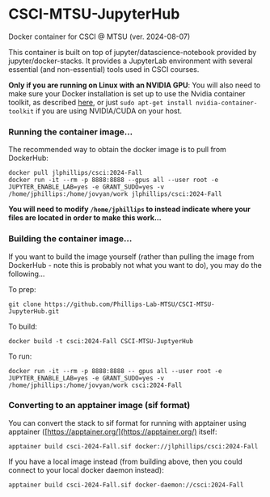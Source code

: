 # CSCI-MTSU-JupyterHub

Docker container for CSCI @ MTSU (ver. 2024-08-07)

This container is built on top of jupyter/datascience-notebook provided by jupyter/docker-stacks. It provides a JupyterLab environment with several essential (and non-essential) tools used in CSCI courses.

**Only if you are running on Linux with an NVIDIA GPU**: You will also need to make sure your Docker installation is set up to use the Nvidia container toolkit, as described [here](https://docs.nvidia.com/datacenter/cloud-native/container-toolkit/install-guide.html), or just `sudo apt-get install nvidia-container-toolkit` if you are using NVIDIA/CUDA on your host.

### Running the container image...

The recommended way to obtain the docker image is to pull from DockerHub:
```
docker pull jlphillips/csci:2024-Fall
docker run -it --rm -p 8888:8888 --gpus all --user root -e JUPYTER_ENABLE_LAB=yes -e GRANT_SUDO=yes -v /home/jphillips:/home/jovyan/work jlphillips/csci:2024-Fall
```

**You will need to modify `/home/jphillips` to instead indicate where your files are located in order to make this work...**

### Building the container image...

If you want to build the image yourself (rather than pulling the image from DockerHub - note this is probably not what you want to do), you may do the following...

To prep:
```
git clone https://github.com/Phillips-Lab-MTSU/CSCI-MTSU-JupyterHub.git
```
 
To build:
```
docker build -t csci:2024-Fall CSCI-MTSU-JuptyerHub
```

To run:
```
docker run -it --rm -p 8888:8888 -- gpus all --user root -e JUPYTER_ENABLE_LAB=yes -e GRANT_SUDO=yes -v /home/jphillips:/home/jovyan/work csci:2024-Fall
```

### Converting to an apptainer image (sif format)

You can convert the stack to sif format for running with apptainer using apptainer ([https://apptainer.org/](https://apptainer.org/) itself:
```
apptainer build csci-2024-Fall.sif docker://jlphillips/csci:2024-Fall
```

If you have a local image instead (from building above, then you could connect to your local docker daemon instead):
```
apptainer build csci-2024-Fall.sif docker-daemon://csci:2024-Fall
```

